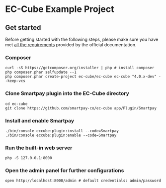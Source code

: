 # EC-Cube Example Project

## Get started

Before getting started with the following steps, please make sure you have met [all the requirements](https://doc4.ec-cube.net/quickstart/requirement) provided by the official documentation.

### Composer

```shell
curl -sS https://getcomposer.org/installer | php # install composer
php composer.phar selfupdate --1
php composer.phar create-project ec-cube/ec-cube ec-cube "4.0.x-dev" --keep-vcs
```

### Clone Smartpay plugin into the EC-Cube directory

```shell
cd ec-cube
git clone https://github.com/smartpay-co/ec-cube app/Plugin/Smartpay
```

### Install and enable Smartpay

```shell
./bin/console eccube:plugin:install --code=Smartpay
./bin/console eccube:plugin:enable --code=Smartpay
```

### Run the built-in web server

```shell
php -S 127.0.0.1:8000
```

### Open the admin panel for further configurations

```shell
open http://localhost:8000/admin # default credentials: admin/password
```
